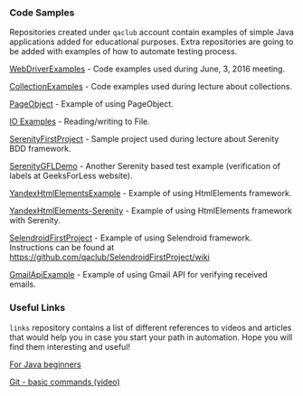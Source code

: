 ### Code Samples
Repositories created under `qaclub` account contain examples of simple Java applications added for educational purposes. Extra repositories are going to be added with examples of how to automate testing process.

[WebDriverExamples](https://github.com/qaclub/WebDriverExamples) - Code examples used during June, 3, 2016 meeting.

[CollectionExamples](https://github.com/qaclub/CollectionExamples) - Code examples used during lecture about collections.

[PageObject](https://github.com/qaclub/PageObjectProject) - Example of using PageObject.

[IO Examples](https://github.com/qaclub/io-examples) -  Reading/writing to File.

[SerenityFirstProject](https://github.com/qaclub/SerenityFirstProject) - Sample project used during lecture about Serenity BDD framework.

[SerenityGFLDemo](https://github.com/qaclub/SerenityGFLDemo) - Another Serenity based test example (verification of labels at GeeksForLess website).

[YandexHtmlElementsExample](https://github.com/qaclub/YandexHtmlElementsExample) - Example of using HtmlElements framework.

[YandexHtmlElements-Serenity](https://github.com/qaclub/YandexHtmlElements-Serenity) - Example of using HtmlElements framework with Serenity.

[SelendroidFirstProject](https://github.com/qaclub/SelendroidFirstProject) - Example of using Selendroid framework. Instructions can be found at https://github.com/qaclub/SelendroidFirstProject/wiki

[GmailApiExample](https://github.com/qaclub/GmailApiExample) - Example of using Gmail API for verifying received emails.

### Useful Links
`links` repository contains a list of different references to videos and articles that would help you in case you start your path in automation. Hope you will find them interesting and useful!

[For Java beginners](https://github.com/qaclub/links/blob/master/Java_beginners.md)

[Git - basic commands (video)](https://www.youtube.com/watch?v=FC11VAMw0d4)